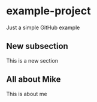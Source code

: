 # example-project
Just a simple GitHub example

## New subsection
This is a new section

## All about Mike
This is about me
